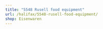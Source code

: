 ```yaml
---
title: "5548 Rusell food equipment"
url: /halifax/5548-rusell-food-equipment/
shop: Eisenwaren
---
```

